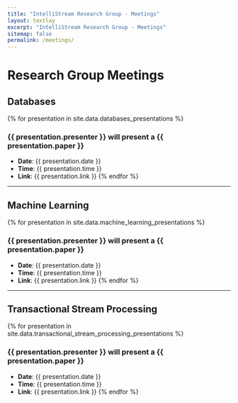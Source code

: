```yaml
---
title: "IntelliStream Research Group - Meetings"
layout: textlay
excerpt: "IntelliStream Research Group - Meetings"
sitemap: false
permalink: /meetings/
---
```


# Research Group Meetings

## Databases

{% for presentation in site.data.databases_presentations %}
### {{ presentation.presenter }} will present a {{ presentation.paper }}
- **Date**: {{ presentation.date }}
- **Time**: {{ presentation.time }}
- **Link**: {{ presentation.link }}
{% endfor %}

---

## Machine Learning

{% for presentation in site.data.machine_learning_presentations %}
### {{ presentation.presenter }} will present a {{ presentation.paper }}
- **Date**: {{ presentation.date }}
- **Time**: {{ presentation.time }}
- **Link**: {{ presentation.link }}
{% endfor %}

---

## Transactional Stream Processing

{% for presentation in site.data.transactional_stream_processing_presentations %}
### {{ presentation.presenter }} will present a {{ presentation.paper }}
- **Date**: {{ presentation.date }}
- **Time**: {{ presentation.time }}
- **Link**: {{ presentation.link }}
{% endfor %}






